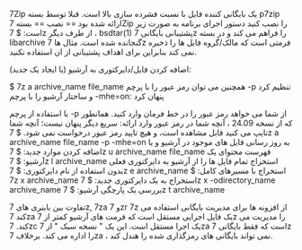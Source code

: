 7Zip یک بایگانی کننده فایل با نسبت فشرده سازی بالا است. قبلا توسط بسته p7zip ارائه شده بود
== نصب ==
بسته 7Zip را نصب کنید
دستور اجرای برنامه به صورت زیر است:
 $ 7z
از طرف دیگر ، bsdtar(1) پشتیبانی بایگانی 7z را فراهم می کند و در بسته libarchive گنجانده شده است.
مثال ها 
7z فرمتی است که مالک/گروه فایل ها را ذخیره نمی کند بنابراین برای اهداف پشتیبانی از ان استفاده نکنید.

اضافه کردن فایل/دایرکتوری به آرشیو (یا ایجاد یک جدید):

 $ 7z a archive_name file_name
همچنین می توان رمز عبور را با پرچم -p تنظیم کرد و ساختار آرشیو را با پرچم -mhe=on: پنهان کرد

با استفاده از پرچم -p از شما می خواهد رمز عبور را در خط فرمان وارد کنید. همانطور که از نسخه 24.09 ، آنچه شما در رمز عبور وارد ارائه: سریع دیگر پنهان نیست؛ آنچه شما تایپ می کنید قابل مشاهده است، و هیچ تایید رمز عبور درخواست نمی شود.
 $ 7z a archive_name file_name -p -mhe=on
به روز رسانی فایل های موجود در آرشیو و یا اضافه کردن موارد جدید:
 $ 7z u archive_name file_name
فهرست محتوای یک آرشیو:
 $ 7z l archive_name
استخراج تمام فایل ها را از آرشیو به دایرکتوری فعلی بدون استفاده از نام دایرکتوری:
 $ 7z e archive_name
استخراج با مسیرهای کامل:
 $ 7z x archive_name
استخراج به یک دایرکتوری جدید:
 $ 7z x -odirectory_name archive_name
بررسی یک پارچگی آرشیو:
 $ 7z t archive_name

تفاوت بین باینری های 7z, 7za و 7zr 
7z از افزونه ها برای مدیریت بایگانی استفاده می کند
7za یک فایل اجرایی مستقل است که فرمت های آرشیو کمتر از 7z را مدیریت می کند.
7zc یک اجرا مستقل است. این یک " نسخه سبک " از 7za است که فقط بایگانی 7z را اداره می کند. برخلاف 7za ، نمی تواند بایگانی های رمزگذاری شده را هندل کند.
